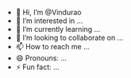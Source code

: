 - 👋 Hi, I’m @Vindurao
- 👀 I’m interested in ...
- 🌱 I’m currently learning ...
- 💞️ I’m looking to collaborate on ...
- 📫 How to reach me ...
- 😄 Pronouns: ...
- ⚡ Fun fact: ...

<!---
Vindurao/Vindurao is a ✨ special ✨ repository because its `README.md` (this file) appears on your GitHub profile.
You can click the Preview link to take a look at your changes.
--->
